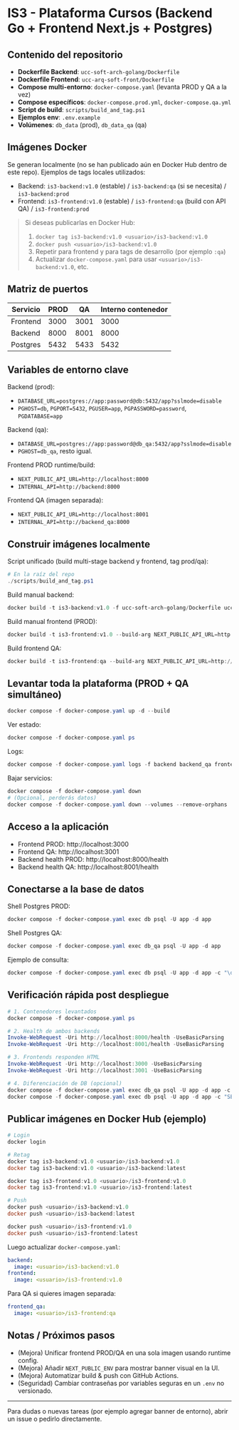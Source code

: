 # IS3 - Plataforma Cursos (Backend Go + Frontend Next.js + Postgres)

## Contenido del repositorio
- **Dockerfile Backend**: `ucc-soft-arch-golang/Dockerfile`
- **Dockerfile Frontend**: `ucc-arq-soft-front/Dockerfile`
- **Compose multi-entorno**: `docker-compose.yaml` (levanta PROD y QA a la vez)
- **Compose específicos**: `docker-compose.prod.yml`, `docker-compose.qa.yml`
- **Script de build**: `scripts/build_and_tag.ps1`
- **Ejemplos env**: `.env.example`
- **Volúmenes**: `db_data` (prod), `db_data_qa` (qa)

## Imágenes Docker
Se generan localmente (no se han publicado aún en Docker Hub dentro de este repo). Ejemplos de tags locales utilizados:
- Backend: `is3-backend:v1.0` (estable) / `is3-backend:qa` (si se necesita) / `is3-backend:prod`
- Frontend: `is3-frontend:v1.0` (estable) / `is3-frontend:qa` (build con API QA) / `is3-frontend:prod`

> Si deseas publicarlas en Docker Hub:
> 1. `docker tag is3-backend:v1.0 <usuario>/is3-backend:v1.0`
> 2. `docker push <usuario>/is3-backend:v1.0`
> 3. Repetir para frontend y para tags de desarrollo (por ejemplo `:qa`)
> 4. Actualizar `docker-compose.yaml` para usar `<usuario>/is3-backend:v1.0`, etc.

## Matriz de puertos
| Servicio        | PROD | QA  | Interno contenedor |
|-----------------|------|-----|--------------------|
| Frontend        | 3000 | 3001| 3000               |
| Backend         | 8000 | 8001| 8000               |
| Postgres        | 5432 | 5433| 5432               |

## Variables de entorno clave
Backend (prod):
- `DATABASE_URL=postgres://app:password@db:5432/app?sslmode=disable`
- `PGHOST=db`, `PGPORT=5432`, `PGUSER=app`, `PGPASSWORD=password`, `PGDATABASE=app`

Backend (qa):
- `DATABASE_URL=postgres://app:password@db_qa:5432/app?sslmode=disable`
- `PGHOST=db_qa`, resto igual.

Frontend PROD runtime/build:
- `NEXT_PUBLIC_API_URL=http://localhost:8000`
- `INTERNAL_API=http://backend:8000`

Frontend QA (imagen separada):
- `NEXT_PUBLIC_API_URL=http://localhost:8001`
- `INTERNAL_API=http://backend_qa:8000`

## Construir imágenes localmente
Script unificado (build multi-stage backend y frontend, tag prod/qa):
```powershell
# En la raíz del repo
./scripts/build_and_tag.ps1
```
Build manual backend:
```powershell
docker build -t is3-backend:v1.0 -f ucc-soft-arch-golang/Dockerfile ucc-soft-arch-golang
```
Build manual frontend (PROD):
```powershell
docker build -t is3-frontend:v1.0 --build-arg NEXT_PUBLIC_API_URL=http://localhost:8000 -f ucc-arq-soft-front/Dockerfile ucc-arq-soft-front
```
Build frontend QA:
```powershell
docker build -t is3-frontend:qa --build-arg NEXT_PUBLIC_API_URL=http://localhost:8001 -f ucc-arq-soft-front/Dockerfile ucc-arq-soft-front
```

## Levantar toda la plataforma (PROD + QA simultáneo)
```powershell
docker compose -f docker-compose.yaml up -d --build
```

Ver estado:
```powershell
docker compose -f docker-compose.yaml ps
```

Logs:
```powershell
docker compose -f docker-compose.yaml logs -f backend backend_qa frontend frontend_qa db db_qa
```

Bajar servicios:
```powershell
docker compose -f docker-compose.yaml down
# (Opcional, perderás datos)
docker compose -f docker-compose.yaml down --volumes --remove-orphans
```

## Acceso a la aplicación
- Frontend PROD: http://localhost:3000
- Frontend QA:   http://localhost:3001
- Backend health PROD: http://localhost:8000/health
- Backend health QA:   http://localhost:8001/health

## Conectarse a la base de datos
Shell Postgres PROD:
```powershell
docker compose -f docker-compose.yaml exec db psql -U app -d app
```
Shell Postgres QA:
```powershell
docker compose -f docker-compose.yaml exec db_qa psql -U app -d app
```
Ejemplo de consulta:
```powershell
docker compose -f docker-compose.yaml exec db psql -U app -d app -c "\dt;"
```

## Verificación rápida post despliegue
```powershell
# 1. Contenedores levantados
docker compose -f docker-compose.yaml ps

# 2. Health de ambos backends
Invoke-WebRequest -Uri http://localhost:8000/health -UseBasicParsing
Invoke-WebRequest -Uri http://localhost:8001/health -UseBasicParsing

# 3. Frontends responden HTML
Invoke-WebRequest -Uri http://localhost:3000 -UseBasicParsing
Invoke-WebRequest -Uri http://localhost:3001 -UseBasicParsing

# 4. Diferenciación de DB (opcional)
docker compose -f docker-compose.yaml exec db_qa psql -U app -d app -c "CREATE TABLE IF NOT EXISTS test_dummy(id int primary key); INSERT INTO test_dummy VALUES (1) ON CONFLICT DO NOTHING; SELECT * FROM test_dummy;"
docker compose -f docker-compose.yaml exec db psql -U app -d app -c "SELECT * FROM test_dummy;"  # Debe estar vacía si no lo creaste allí
```

## Publicar imágenes en Docker Hub (ejemplo)
```powershell
# Login
docker login

# Retag
docker tag is3-backend:v1.0 <usuario>/is3-backend:v1.0
docker tag is3-backend:v1.0 <usuario>/is3-backend:latest

docker tag is3-frontend:v1.0 <usuario>/is3-frontend:v1.0
docker tag is3-frontend:v1.0 <usuario>/is3-frontend:latest

# Push
docker push <usuario>/is3-backend:v1.0
docker push <usuario>/is3-backend:latest

docker push <usuario>/is3-frontend:v1.0
docker push <usuario>/is3-frontend:latest
```
Luego actualizar `docker-compose.yaml`:
```yaml
backend:
  image: <usuario>/is3-backend:v1.0
frontend:
  image: <usuario>/is3-frontend:v1.0
```
Para QA si quieres imagen separada:
```yaml
frontend_qa:
  image: <usuario>/is3-frontend:qa
```

## Notas / Próximos pasos
- (Mejora) Unificar frontend PROD/QA en una sola imagen usando runtime config.
- (Mejora) Añadir `NEXT_PUBLIC_ENV` para mostrar banner visual en la UI.
- (Mejora) Automatizar build & push con GitHub Actions.
- (Seguridad) Cambiar contraseñas por variables seguras en un `.env` no versionado.

---
Para dudas o nuevas tareas (por ejemplo agregar banner de entorno), abrir un issue o pedirlo directamente.
